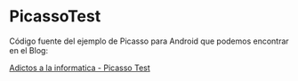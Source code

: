# PicassoTest
Código fuente del ejemplo de Picasso para Android que podemos encontrar en el Blog:

[Adictos a la informatica - Picasso Test](http://adictosalainformatica.com/blog/?p=1117)
